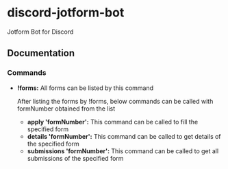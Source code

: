# discord-jotform-bot

Jotform Bot for Discord

## Documentation

### Commands

- **!forms:** All forms can be listed by this command

    After listing the forms by !forms, below commands can be called with formNumber obtained from the list
    - **apply 'formNumber':** This command can be called to fill the specified form
    - **details 'formNumber':** This command can be called to get details of the specified form
    - **submissions 'formNumber':** This command can be called to get all submissions of the specified form 
